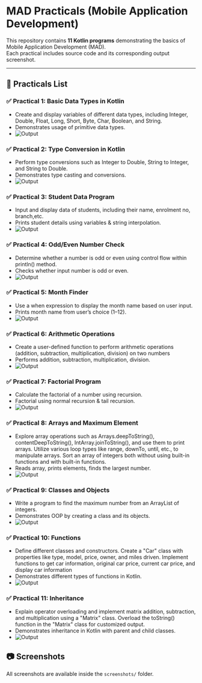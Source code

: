 # MAD Practicals (Mobile Application Development)

This repository contains **11 Kotlin programs** demonstrating the basics of Mobile Application Development (MAD).  
Each practical includes source code and its corresponding output screenshot.

---

## 📘 Practicals List

### ✅ Practical 1: Basic Data Types in Kotlin
- Create and display variables of different data types, including Integer, Double, Float, Long, Short, Byte, Char, Boolean, and String.
- Demonstrates usage of primitive data types.
- ![Output](<img width="391" height="267" alt="practical1" src="https://github.com/user-attachments/assets/97172c38-a039-4ae2-9daf-b896077e7df4" />
)

### ✅ Practical 2: Type Conversion in Kotlin
- Perform type conversions such as Integer to Double, String to Integer, and String to Double.
- Demonstrates type casting and conversions.
- ![Output](screenshots/practical2.png)

### ✅ Practical 3: Student Data Program
- Input and display data of students, including their name, enrolment no, branch,etc.
- Prints student details using variables & string interpolation.
- ![Output](screenshots/practical3.png)

### ✅ Practical 4: Odd/Even Number Check
- Determine whether a number is odd or even using control flow within println() method.
- Checks whether input number is odd or even.
- ![Output](screenshots/practical4.png)

### ✅ Practical 5: Month Finder
- Use a when expression to display the month name based on user input.
- Prints month name from user’s choice (1–12).
- ![Output](screenshots/practical5.png)

### ✅ Practical 6: Arithmetic Operations
- Create a user-defined function to perform arithmetic operations (addition, subtraction, multiplication, division) on two numbers
- Performs addition, subtraction, multiplication, division.
- ![Output](screenshots/practical6.png)

### ✅ Practical 7: Factorial Program
- Calculate the factorial of a number using recursion.
- Factorial using normal recursion & tail recursion.
- ![Output](screenshots/practical7.png)

### ✅ Practical 8: Arrays and Maximum Element
- Explore array operations such as Arrays.deepToString(), contentDeepToString(), IntArray.joinToString(), and use them to print arrays. Utilize various loop types like range, downTo, until, etc., to manipulate arrays. Sort an array of integers both without using built-in functions and with built-in functions.
- Reads array, prints elements, finds the largest number.
- ![Output](screenshots/practical8.png)

### ✅ Practical 9: Classes and Objects
- Write a program to find the maximum number from an ArrayList of integers.
- Demonstrates OOP by creating a class and its objects.
- ![Output](screenshots/practical9.png)

### ✅ Practical 10: Functions
- Define different classes and constructors. Create a "Car" class with properties like type, model, price, owner, and miles driven. Implement functions to get car information, original car price, current car price, and display car information
- Demonstrates different types of functions in Kotlin.
- ![Output](screenshots/practical10.png)

### ✅ Practical 11: Inheritance
- Explain operator overloading and implement matrix addition, subtraction, and multiplication using a "Matrix" class. Overload the toString() function in the "Matrix" class for customized output.
- Demonstrates inheritance in Kotlin with parent and child classes.
- ![Output](screenshots/practical11.png)

## 📷 Screenshots
All screenshots are available inside the `screenshots/` folder.
